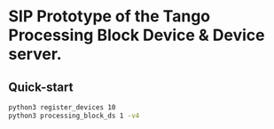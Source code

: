 # SIP Prototype of the Tango Processing Block Device & Device server.

## Quick-start

```bash
python3 register_devices 10
python3 processing_block_ds 1 -v4
```
